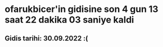 # ofarukbicer'in gidisine son 4 gun 13 saat 22 dakika 03 saniye kaldi

## Gidis tarihi: 30.09.2022 :(